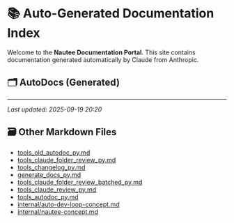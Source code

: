 # 📚 Auto-Generated Documentation Index

Welcome to the **Nautee Documentation Portal**. This site contains documentation generated automatically by Claude from Anthropic.

## 🗂️ AutoDocs (Generated)


---

_Last updated: 2025-09-19 20:20_

## 🗃️ Other Markdown Files

- [tools_old_autodoc_py.md](tools_old_autodoc_py.md)
- [tools_claude_folder_review_py.md](tools_claude_folder_review_py.md)
- [tools_changelog_py.md](tools_changelog_py.md)
- [generate_docs_py.md](generate_docs_py.md)
- [tools_claude_folder_review_batched_py.md](tools_claude_folder_review_batched_py.md)
- [tools_claude_review_py.md](tools_claude_review_py.md)
- [tools_autodoc_py.md](tools_autodoc_py.md)
- [internal/auto-dev-loop-concept.md](internal/auto-dev-loop-concept.md)
- [internal/nautee-concept.md](internal/nautee-concept.md)
